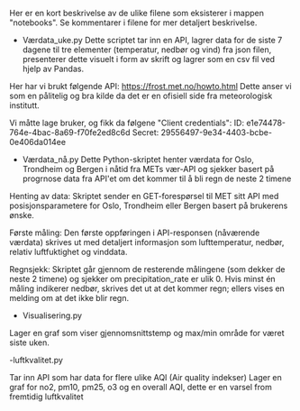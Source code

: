 Her er en kort beskrivelse av de ulike filene som eksisterer i mappen "notebooks". Se kommentarer i filene for mer detaljert beskrivelse.

- Værdata_uke.py
Dette scriptet tar inn en API, lagrer data for de siste 7 dagene til tre elementer (temperatur, nedbør og vind) fra json filen, presenterer dette visuelt i form av skrift og lagrer som en csv fil ved hjelp av Pandas.

Her har vi brukt følgende API: https://frost.met.no/howto.html 
Dette anser vi som en pålitelig og bra kilde da det er en ofisiell side fra meteorologisk institutt. 

Vi måtte lage bruker, og fikk da følgene "Client credentials":
ID: e1e74478-764e-4bac-8a69-f70fe2ed8c6d
Secret: 29556497-9e34-4403-bcbe-0e406da014ee

- Værdata_nå.py
Dette Python-skriptet henter værdata for Oslo, Trondheim og Bergen i nåtid fra METs vær-API og sjekker basert på progrnose data fra API'et om det kommer til å bli regn de neste 2 timene

Henting av data: Skriptet sender en GET-forespørsel til MET sitt API med posisjonsparametere for Oslo, Trondheim eller Bergen basert på brukerens ønske.

Første måling: Den første oppføringen i API-responsen (nåværende værdata) skrives ut med detaljert informasjon som lufttemperatur, nedbør, relativ luftfuktighet og vinddata.

Regnsjekk: Skriptet går gjennom de resterende målingene (som dekker de neste 2 timene) og sjekker om precipitation_rate er ulik 0. Hvis minst én måling indikerer nedbør, skrives det ut at det kommer regn; ellers vises en melding om at det ikke blir regn.

- Visualisering.py

Lager en graf som viser gjennomsnittstemp og max/min område for været siste uken. 

-luftkvalitet.py

Tar inn API som har data for flere ulike AQI (Air quality indekser)
Lager en graf for no2, pm10, pm25, o3 og en overall AQI, dette er en varsel from fremtidig luftkvalitet
